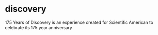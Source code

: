 # discovery
175 Years of Discovery is an experience created for Scientific American to celebrate its 175 year anniversary
